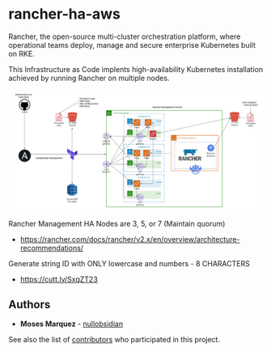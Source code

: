 # rancher-ha-aws

Rancher, the open-source multi-cluster orchestration platform, where operational teams deploy, manage and secure enterprise Kubernetes built on RKE.

This Infrastructure as Code implents high-availability Kubernetes installation achieved by running Rancher on multiple nodes.

![AWS HA EC2 Rancher Deployment](./diagram.png)

Rancher Management HA Nodes are 3, 5, or 7 (Maintain quorum)
- https://rancher.com/docs/rancher/v2.x/en/overview/architecture-recommendations/

Generate string ID with ONLY lowercase and numbers - 8 CHARACTERS
- https://cutt.ly/SxqZT23

## Authors

* **Moses Marquez** - [nullobsidian](https://github.com/nullobsidian)

See also the list of [contributors](https://github.com/GoldenHippoMedia/tsunami/contributors) who participated in this project.

